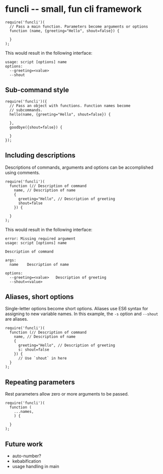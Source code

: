 # funcli -- small, fun cli framework

```
require('funcli')(
  // Pass a main function. Parameters become arguments or options
  function (name, {greeting="Hello", shout=false}) {

  }
);
```
This would result in the following interface:

```
usage: script [options] name
options:
  --greeting=<value>
  --shout
```

## Sub-command style

```
require('funcli')({
  // Pass an object with functions. Function names become
  // subcommands.
  hello(name, {greeting="Hello", shout=false}) {

  },
  goodbye({shout=false}) {

  }
});
```

## Including descriptions

Descriptions of commands, arguments and options can be accomplished using comments.

```
require('funcli')(
  function (// Description of command
    name, // Description of name
    {
      greeting="Hello", // Description of greeting
      shout=false
    }) {

  }
);
```
This would result in the following interface:

```
error: Missing required argument
usage: script [options] name

Description of command

args:
  name    Description of name

options:
  --greeting=<value>   Description of greeting
  --shout=<value>
```

## Aliases, short options

Single-letter options become short options. Aliases use ES6 syntax for assigning to new variable names.
In this example, the `-s` option and `--shout` are aliases.

```
require('funcli')(
  function (// Description of command
    name, // Description of name
    {
      greeting="Hello", // Description of greeting
      s: shout=false
    }) {
      // Use `shout` in here
  }
);
```

## Repeating parameters

Rest parameters allow zero or more arguments to be passed.

```
require('funcli')(
  function (
    ...names,
    ) {

  }
);
```


## Future work

- auto-number?
- kebabification
- usage handling in main
